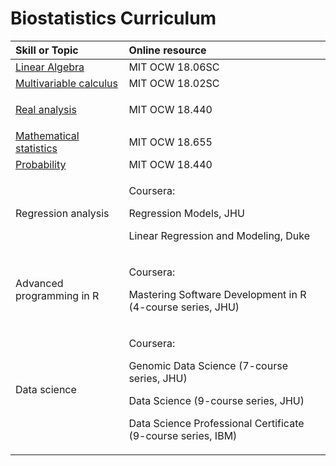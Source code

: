 # Biostatistics Curriculum

<table>
  <thead>
    <tr>
      <th style="text-align:left">Skill or Topic</th>
      <th style="text-align:left">Online resource</th>
    </tr>
  </thead>
  <tbody>
    <tr>
      <td style="text-align:left"><a href="https://real-math.gitbook.io/project/linear-algebra/home">Linear Algebra</a>
      </td>
      <td style="text-align:left">MIT OCW 18.06SC</td>
    </tr>
    <tr>
      <td style="text-align:left"><a href="https://real-math.gitbook.io/project/multivariable-calculus/home">Multivariable calculus</a>
      </td>
      <td style="text-align:left">MIT OCW 18.02SC</td>
    </tr>
    <tr>
      <td style="text-align:left"><a href="https://real-math.gitbook.io/project/real-analysis/home">Real analysis</a>
      </td>
      <td style="text-align:left">
        <p>MIT OCW 18.440</p>
        <p></p>
      </td>
    </tr>
    <tr>
      <td style="text-align:left"><a href="https://real-math.gitbook.io/project/basic-statistics/home">Mathematical statistics</a>
      </td>
      <td style="text-align:left">MIT OCW 18.655</td>
    </tr>
    <tr>
      <td style="text-align:left"><a href="https://real-math.gitbook.io/project/probability/home">Probability</a>
      </td>
      <td style="text-align:left">MIT OCW 18.440</td>
    </tr>
    <tr>
      <td style="text-align:left">Regression analysis</td>
      <td style="text-align:left">
        <p>Coursera:</p>
        <p>Regression Models, JHU</p>
        <p>Linear Regression and Modeling, Duke</p>
      </td>
    </tr>
    <tr>
      <td style="text-align:left">Advanced programming in R</td>
      <td style="text-align:left">
        <p>Coursera:</p>
        <p>Mastering Software Development in R (4-course series, JHU)</p>
      </td>
    </tr>
    <tr>
      <td style="text-align:left">Data science</td>
      <td style="text-align:left">
        <p>Coursera:</p>
        <p>Genomic Data Science (7-course series, JHU)</p>
        <p>Data Science (9-course series, JHU)</p>
        <p>Data Science Professional Certificate (9-course series, IBM)</p>
      </td>
    </tr>
  </tbody>
</table>